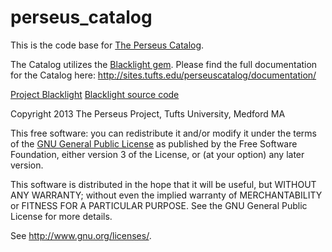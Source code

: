 perseus_catalog
===============

This is the code base for [The Perseus Catalog](http://catalog.perseus.org/).

The Catalog utilizes the [Blacklight gem](https://github.com/projectblacklight/blacklight). Please find the full documentation for the Catalog here: http://sites.tufts.edu/perseuscatalog/documentation/

[Project Blacklight](http://projectblacklight.org/)
[Blacklight source code](https://github.com/projectblacklight/blacklight)

Copyright 2013 The Perseus Project, Tufts University, Medford MA

This free software: you can redistribute it and/or modify it under the terms of the [GNU General Public License](http://www.gnu.org/licenses/) as published by the Free Software Foundation, either version 3 of the License, or (at your option) any later version.

This software is distributed in the hope that it will be useful, but WITHOUT ANY WARRANTY; without even the implied warranty of MERCHANTABILITY or FITNESS FOR A PARTICULAR PURPOSE. See the GNU General Public License for more details.

See http://www.gnu.org/licenses/.
